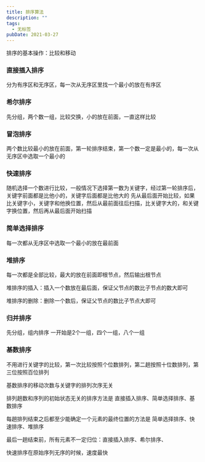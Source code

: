 ```yaml
---
title: 排序算法
description: ""
tags:
  - 无标签
pubDate: 2021-03-27
---
```



排序的基本操作：比较和移动



<!-- more -->



### 直接插入排序



分为有序区和无序区，每一次从无序区里找一个最小的放在有序区



### 希尔排序



先分组，两个数一组，比较交换，小的放在前面，一直这样比较



### 冒泡排序



两个数比较最小的放在前面，第一轮排序结束，第一个数一定是最小的，每一次从无序区中选取一个最小的



### 快速排序



随机选择一个数进行比较，一般情况下选择第一数为关键字，经过第一轮排序后，关键字前面都是比他小的，关键字后面都是比他大的 先从最后面开始比较，如果比关键字小，关键字和他换位置，然后从最前面往后扫描，比关键字大的，和关键字换位置，然后再从最后面开始扫描



### 简单选择排序



每一次都从无序区中选取一个最小的放在最前面



### 堆排序



每一次都是全部比较，最大的放在前面即根节点，然后输出根节点



堆排序的插入：插入一个数放在最后面，保证父节点的数比子节点的数大即可



堆排序的删除：删除一个数后，保证父节点的数比子节点大即可



### 归并排序



先分组，组内排序 一开始是2个一组，四个一组，八个一组



### 基数排序



不用进行关键字的比较，第一次比较按照个位数排列，第二趟按照十位数排列，第三位按照百位排列



基数排序的移动次数与关键字的排列次序无关



排列趟数和序列的初始状态无关的排序方法是 直接插入排序、简单选择排序、基数排序



每趟排列结束之后都至少能确定一个元素的最终位置的方法是 简单选择排序、快速排序、堆排序



最后一趟结束前，所有元素不一定归位：直接插入排序、希尔排序、



快速排序在原始序列无序的时候，速度最快